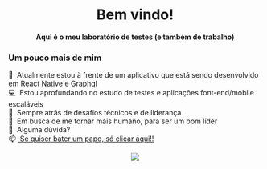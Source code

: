 
<p align="center">
 <h1 align="center">Bem vindo!</h1>
 <p align="center">
  <strong>Aqui é o meu laboratório de testes (e também de trabalho)</strong>
</p>
</p>

### Um pouco mais de mim

 🔭 &nbsp;Atualmente estou à frente de um aplicativo que está sendo desenvolvido em React Native e Graphql <br>
 💻 &nbsp;Estou aprofundando no estudo de testes e aplicações font-end/mobile escaláveis <br>
 🚀 &nbsp;Sempre atrás de desafios técnicos e de liderança <br>
 🎯 &nbsp;Em busca de me tornar mais humano, para ser um bom líder <br>
 💬 &nbsp;Alguma dúvida?</strong> <br>
</strong>  📫 <a href="https://api.whatsapp.com/send?phone=5532991341459" target="_blank">&nbsp;Se quiser bater um papo, só clicar aqui!!</a></strong> 

<p align="center">
 <a href="https://github.com/anuraghazra/github-readme-stats"  >
   <img align="center" src="https://github-readme-stats.vercel.app/api?username=Rassis7&count_private=true&show_icons=true&theme=dracula&hide=issues,contribs" />
 </a>
</p>
